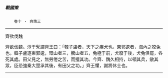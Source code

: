 

##### 戰國策
　　`卷十 ‧ 齊策三`

* * *

齊欲伐魏

齊欲伐魏。淳于髠謂齊王曰：「韓子盧者，天下之疾犬也。東郭逡者，海內之狡兔也。韓子盧逐東郭逡，環山者三，騰山者五，兔極于前，犬廢于後，犬兔俱罷，各死其處。田父見之，無勞倦之苦，而擅其功。今齊、魏久相持，以頓其兵，敝其眾，臣恐強秦大楚承其後，有田父之功。」齊王懼，謝將休士也。

* * *

